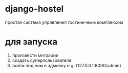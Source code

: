 # django-hostel
простая система управления гостиничным комплексом

# для запуска 
1) произвести миграции
2) создать суперпользователя
3) войти под ним в админку e.g. (127.0.0.1:8000/admin)
